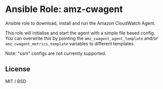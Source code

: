 # Ansible Role: amz-cwagent

Ansible role to download, install and run the Amazon CloudWatch Agent.

This role will initialise and start the agent with a simple file based config. You can overwrite this
by pointing the `amz_cwagent_agent_template` and/or `amz_cwagent_metrics_template` variables to different templates.

Note: "ssm" configs are not currently supported.

## License

MIT / BSD
